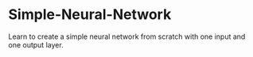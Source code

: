 # Simple-Neural-Network
Learn to create a simple neural network from scratch with one input and one output layer.
